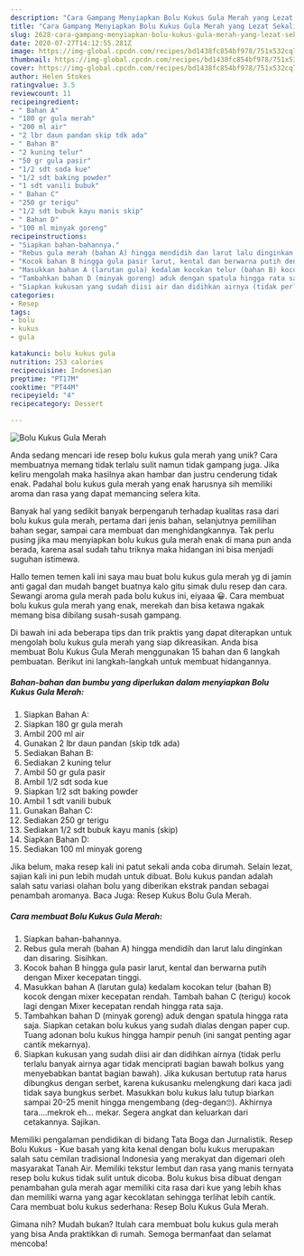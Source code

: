 ```yaml
---
description: "Cara Gampang Menyiapkan Bolu Kukus Gula Merah yang Lezat Sekali"
title: "Cara Gampang Menyiapkan Bolu Kukus Gula Merah yang Lezat Sekali"
slug: 2628-cara-gampang-menyiapkan-bolu-kukus-gula-merah-yang-lezat-sekali
date: 2020-07-27T14:12:55.281Z
image: https://img-global.cpcdn.com/recipes/bd1438fc854bf978/751x532cq70/bolu-kukus-gula-merah-foto-resep-utama.jpg
thumbnail: https://img-global.cpcdn.com/recipes/bd1438fc854bf978/751x532cq70/bolu-kukus-gula-merah-foto-resep-utama.jpg
cover: https://img-global.cpcdn.com/recipes/bd1438fc854bf978/751x532cq70/bolu-kukus-gula-merah-foto-resep-utama.jpg
author: Helen Stokes
ratingvalue: 3.5
reviewcount: 11
recipeingredient:
- " Bahan A"
- "180 gr gula merah"
- "200 ml air"
- "2 lbr daun pandan skip tdk ada"
- " Bahan B"
- "2 kuning telur"
- "50 gr gula pasir"
- "1/2 sdt soda kue"
- "1/2 sdt baking powder"
- "1 sdt vanili bubuk"
- " Bahan C"
- "250 gr terigu"
- "1/2 sdt bubuk kayu manis skip"
- " Bahan D"
- "100 ml minyak goreng"
recipeinstructions:
- "Siapkan bahan-bahannya."
- "Rebus gula merah (bahan A) hingga mendidih dan larut lalu dinginkan dan disaring. Sisihkan."
- "Kocok bahan B hingga gula pasir larut, kental dan berwarna putih dengan Mixer kecepatan tinggi."
- "Masukkan bahan A (larutan gula) kedalam kocokan telur (bahan B) kocok dengan mixer kecepatan rendah. Tambah bahan C (terigu) kocok lagi dengan Mixer kecepatan rendah hingga rata saja."
- "Tambahkan bahan D (minyak goreng) aduk dengan spatula hingga rata saja. Siapkan cetakan bolu kukus yang sudah dialas dengan paper cup. Tuang adonan bolu kukus hingga hampir penuh (ini sangat penting agar cantik mekarnya)."
- "Siapkan kukusan yang sudah diisi air dan didihkan airnya (tidak perlu terlalu banyak airnya agar tidak menciprati bagian bawah bolkus yang menyebabkan bantat bagian bawah). Jika kukusan bertutup rata harus dibungkus dengan serbet, karena kukusanku melengkung dari kaca jadi tidak saya bungkus serbet. Masukkan bolu kukus lalu tutup biarkan sampai 20-25 menit hingga mengembang (deg-degan🙄). Akhirnya tara....mekrok eh... mekar. Segera angkat dan keluarkan dari cetakannya. Sajikan."
categories:
- Resep
tags:
- bolu
- kukus
- gula

katakunci: bolu kukus gula 
nutrition: 253 calories
recipecuisine: Indonesian
preptime: "PT17M"
cooktime: "PT44M"
recipeyield: "4"
recipecategory: Dessert

---
```



![Bolu Kukus Gula Merah](https://img-global.cpcdn.com/recipes/bd1438fc854bf978/751x532cq70/bolu-kukus-gula-merah-foto-resep-utama.jpg)

Anda sedang mencari ide resep bolu kukus gula merah yang unik? Cara membuatnya memang tidak terlalu sulit namun tidak gampang juga. Jika keliru mengolah maka hasilnya akan hambar dan justru cenderung tidak enak. Padahal bolu kukus gula merah yang enak harusnya sih memiliki aroma dan rasa yang dapat memancing selera kita.

Banyak hal yang sedikit banyak berpengaruh terhadap kualitas rasa dari bolu kukus gula merah, pertama dari jenis bahan, selanjutnya pemilihan bahan segar, sampai cara membuat dan menghidangkannya. Tak perlu pusing jika mau menyiapkan bolu kukus gula merah enak di mana pun anda berada, karena asal sudah tahu triknya maka hidangan ini bisa menjadi suguhan istimewa.

Hallo temen temen kali ini saya mau buat bolu kukus gula merah yg di jamin anti gagal dan mudah banget buatnya kalo gitu simak dulu resep dan cara. Sewangi aroma gula merah pada bolu kukus ini, eiyaaa 😀. Cara membuat bolu kukus gula merah yang enak, merekah dan bisa ketawa ngakak memang bisa dibilang susah-susah gampang.


Di bawah ini ada beberapa tips dan trik praktis yang dapat diterapkan untuk mengolah bolu kukus gula merah yang siap dikreasikan. Anda bisa membuat Bolu Kukus Gula Merah menggunakan 15 bahan dan 6 langkah pembuatan. Berikut ini langkah-langkah untuk membuat hidangannya.

<!--inarticleads1-->

##### Bahan-bahan dan bumbu yang diperlukan dalam menyiapkan Bolu Kukus Gula Merah:

1. Siapkan  Bahan A:
1. Siapkan 180 gr gula merah
1. Ambil 200 ml air
1. Gunakan 2 lbr daun pandan (skip tdk ada)
1. Sediakan  Bahan B:
1. Sediakan 2 kuning telur
1. Ambil 50 gr gula pasir
1. Ambil 1/2 sdt soda kue
1. Siapkan 1/2 sdt baking powder
1. Ambil 1 sdt vanili bubuk
1. Gunakan  Bahan C:
1. Sediakan 250 gr terigu
1. Sediakan 1/2 sdt bubuk kayu manis (skip)
1. Siapkan  Bahan D:
1. Sediakan 100 ml minyak goreng


Jika belum, maka resep kali ini patut sekali anda coba dirumah. Selain lezat, sajian kali ini pun lebih mudah untuk dibuat. Bolu kukus pandan adalah salah satu variasi olahan bolu yang diberikan ekstrak pandan sebagai penambah aromanya. Baca Juga: Resep Kukus Bolu Gula Merah. 

<!--inarticleads2-->

##### Cara membuat Bolu Kukus Gula Merah:

1. Siapkan bahan-bahannya.
1. Rebus gula merah (bahan A) hingga mendidih dan larut lalu dinginkan dan disaring. Sisihkan.
1. Kocok bahan B hingga gula pasir larut, kental dan berwarna putih dengan Mixer kecepatan tinggi.
1. Masukkan bahan A (larutan gula) kedalam kocokan telur (bahan B) kocok dengan mixer kecepatan rendah. Tambah bahan C (terigu) kocok lagi dengan Mixer kecepatan rendah hingga rata saja.
1. Tambahkan bahan D (minyak goreng) aduk dengan spatula hingga rata saja. Siapkan cetakan bolu kukus yang sudah dialas dengan paper cup. Tuang adonan bolu kukus hingga hampir penuh (ini sangat penting agar cantik mekarnya).
1. Siapkan kukusan yang sudah diisi air dan didihkan airnya (tidak perlu terlalu banyak airnya agar tidak menciprati bagian bawah bolkus yang menyebabkan bantat bagian bawah). Jika kukusan bertutup rata harus dibungkus dengan serbet, karena kukusanku melengkung dari kaca jadi tidak saya bungkus serbet. Masukkan bolu kukus lalu tutup biarkan sampai 20-25 menit hingga mengembang (deg-degan🙄). Akhirnya tara....mekrok eh... mekar. Segera angkat dan keluarkan dari cetakannya. Sajikan.


Memiliki pengalaman pendidikan di bidang Tata Boga dan Jurnalistik. Resep Bolu Kukus - Kue basah yang kita kenal dengan bolu kukus merupakan salah satu cemilan tradisional Indonesia yang merakyat dan digemari oleh masyarakat Tanah Air. Memiliki tekstur lembut dan rasa yang manis ternyata resep bolu kukus tidak sulit untuk dicoba. Bolu kukus bisa dibuat dengan penambahan gula merah agar memiliki cita rasa dari kue yang lebih khas dan memiliki warna yang agar kecoklatan sehingga terlihat lebih cantik. Cara membuat bolu kukus sederhana: Resep Bolu Kukus Gula Merah. 

Gimana nih? Mudah bukan? Itulah cara membuat bolu kukus gula merah yang bisa Anda praktikkan di rumah. Semoga bermanfaat dan selamat mencoba!
